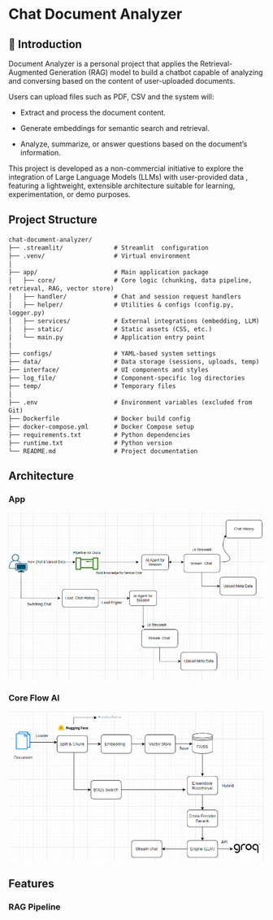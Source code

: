 
# Chat Document Analyzer 





## 🌟 Introduction 
Document Analyzer is a personal project that applies the Retrieval-Augmented Generation (RAG) model to build a chatbot capable of analyzing and conversing based on the content of user-uploaded documents.

Users can upload files such as PDF, CSV and the system will:

- Extract and process the document content.

- Generate embeddings for semantic search and retrieval.

- Analyze, summarize, or answer questions based on the document’s information.

This project is developed as a non-commercial initiative to explore the integration of Large Language Models (LLMs) with user-provided data , featuring a lightweight, extensible architecture suitable for learning, experimentation, or demo purposes.
## Project Structure

```
chat-document-analyzer/
├── .streamlit/              # Streamlit  configuration
├── .venv/                   # Virtual environment
│
├── app/                     # Main application package
│   ├── core/                # Core logic (chunking, data pipeline, retrieval, RAG, vector store)
│   ├── handler/             # Chat and session request handlers
│   ├── helper/              # Utilities & configs (config.py, logger.py)
│   ├── services/            # External integrations (embedding, LLM)
│   ├── static/              # Static assets (CSS, etc.)
│   └── main.py              # Application entry point
│
├── configs/                 # YAML-based system settings
├── data/                    # Data storage (sessions, uploads, temp)
├── interface/               # UI components and styles
├── log_file/                # Component-specific log directories
├── temp/                    # Temporary files
│
├── .env                     # Environment variables (excluded from Git)
├── Dockerfile               # Docker build config
├── docker-compose.yml       # Docker Compose setup
├── requirements.txt         # Python dependencies
├── runtime.txt              # Python version
└── README.md                # Project documentation

```
## Architecture
### App 
![App](Images\Streamlit.png)
### Core Flow AI
![AI](Images\Core.png)
## Features
### RAG Pipeline

